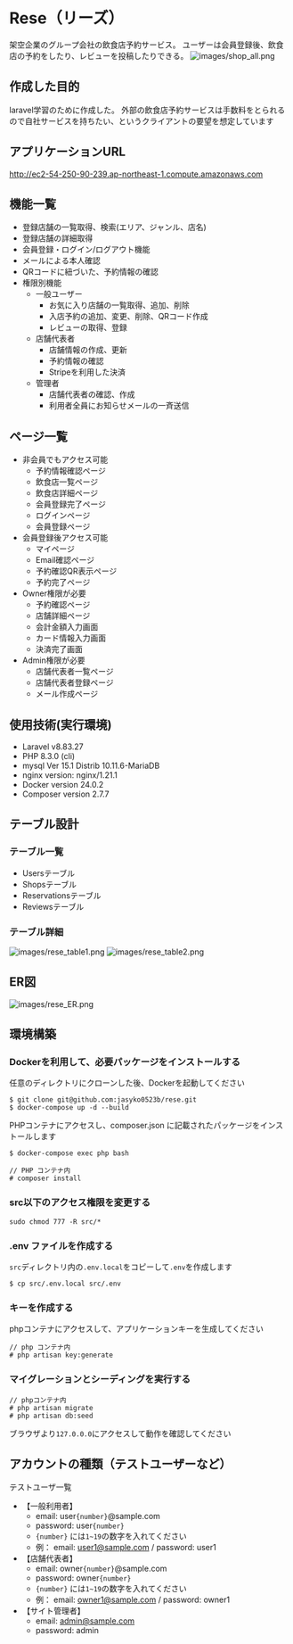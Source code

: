 # Rese（リーズ）
架空企業のグループ会社の飲食店予約サービス。
ユーザーは会員登録後、飲食店の予約をしたり、レビューを投稿したりできる。
![images/shop_all.png](/images/shop_all.png)

## 作成した目的
laravel学習のために作成した。
外部の飲食店予約サービスは手数料をとられるので自社サービスを持ちたい、というクライアントの要望を想定しています

## アプリケーションURL
http://ec2-54-250-90-239.ap-northeast-1.compute.amazonaws.com

## 機能一覧
- 登録店舗の一覧取得、検索(エリア、ジャンル、店名)
- 登録店舗の詳細取得
- 会員登録・ログイン/ログアウト機能
- メールによる本人確認
- QRコードに紐づいた、予約情報の確認
- 権限別機能
    - 一般ユーザー
        - お気に入り店舗の一覧取得、追加、削除
        - 入店予約の追加、変更、削除、QRコード作成
        - レビューの取得、登録
    - 店舗代表者
        - 店舗情報の作成、更新
        - 予約情報の確認
        - Stripeを利用した決済
    - 管理者
        - 店舗代表者の確認、作成
        - 利用者全員にお知らせメールの一斉送信

## ページ一覧
- 非会員でもアクセス可能
	- 予約情報確認ページ
	- 飲食店一覧ページ
	- 飲食店詳細ページ
	- 会員登録完了ページ
	- ログインページ
	- 会員登録ページ
- 会員登録後アクセス可能
	- マイページ
	- Email確認ページ
	- 予約確認QR表示ページ
	- 予約完了ページ
- Owner権限が必要
	- 予約確認ページ
	- 店舗詳細ページ
	- 会計金額入力画面
	- カード情報入力画面
	- 決済完了画面
- Admin権限が必要
	- 店舗代表者一覧ページ
	- 店舗代表者登録ページ
	- メール作成ページ

## 使用技術(実行環境)
- Laravel v8.83.27
- PHP 8.3.0 (cli)
- mysql  Ver 15.1 Distrib 10.11.6-MariaDB
- nginx version: nginx/1.21.1
- Docker version 24.0.2
- Composer version 2.7.7

## テーブル設計
### テーブル一覧
- Usersテーブル
- Shopsテーブル
- Reservationsテーブル
- Reviewsテーブル
### テーブル詳細
![images/rese_table1.png](/images/rese_table1.png)
![images/rese_table2.png](/images/rese_table2.png)

## ER図
![images/rese_ER.png](/images/rese_ER.png)

## 環境構築
### Dockerを利用して、必要パッケージをインストールする
任意のディレクトリにクローンした後、Dockerを起動してください
```
$ git clone git@github.com:jasyko0523b/rese.git
$ docker-compose up -d --build
```
PHPコンテナにアクセスし、composer.json に記載されたパッケージをインストールします
```
$ docker-compose exec php bash
```
```
// PHP コンテナ内
# composer install
```
### src以下のアクセス権限を変更する
```
sudo chmod 777 -R src/*
```

### .env ファイルを作成する
`src`ディレクトリ内の`.env.local`をコピーして`.env`を作成します
```
$ cp src/.env.local src/.env
```
### キーを作成する
phpコンテナにアクセスして、アプリケーションキーを生成してください
```
// php コンテナ内
# php artisan key:generate
```
### マイグレーションとシーディングを実行する
```
// phpコンテナ内
# php artisan migrate
# php artisan db:seed
```
ブラウザより`127.0.0.0`にアクセスして動作を確認してください
## アカウントの種類（テストユーザーなど）
テストユーザ一覧
- 【一般利用者】
    - email: user`{number}`@sample.com
    - password: user`{number}`
    - `{number}` には`1~19`の数字を入れてください
    - 例： email: user1@sample.com / password:  user1
- 【店舗代表者】
    - email: owner`{number}`@sample.com
    - password: owner`{number}`
    - `{number}` には`1~19`の数字を入れてください
    - 例： email: owner1@sample.com / password:  owner1
- 【サイト管理者】
    - email: admin@sample.com
    - password: admin
